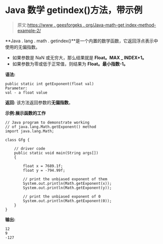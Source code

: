 # Java 数学 getindex()方法，带示例

> 原文:[https://www . geesforgeks . org/Java-math-get index-method-example-2/](https://www.geeksforgeeks.org/java-math-getexponent-method-example-2/)

**Java . lang . math . getindex()**是一个内置的数学函数，它返回浮点表示中使用的无偏指数。

*   如果参数是 NaN 或无穷大，那么结果就是 **Float。MAX _ INDEX+1。**
*   如果参数为零或低于正常值，则结果为 **Float。最小指数-1。**

**语法:**

```
public static int getExponent(float val)
Parameter:
val - a float value
```

**返回:**
该方法返回参数的**无偏指数**。

**示例:**展示**函数的工作**

```
// Java program to demonstrate working
// of java.lang.Math.getExponent() method
import java.lang.Math;

class Gfg {

    // driver code
    public static void main(String args[])
    {

        float x = 7689.1f;
        float y = -794.99f;

        // print the unbiased exponent of them
        System.out.println(Math.getExponent(x));
        System.out.println(Math.getExponent(y));

        // print the unbiased exponent of 0
        System.out.println(Math.getExponent(0));
    }
}
```

**输出:**

```
12
9
-127

```